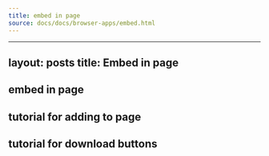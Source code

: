```yaml
---
title: embed in page
source: docs/docs/browser-apps/embed.html
---
```


---
layout: posts
title: Embed in page
---

## embed in page

## tutorial for adding to page

## tutorial for download buttons
